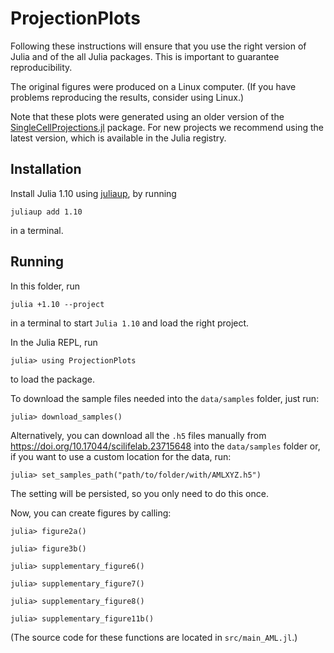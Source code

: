 # ProjectionPlots

Following these instructions will ensure that you use the right version of Julia and of the all Julia packages.
This is important to guarantee reproducibility.

The original figures were produced on a Linux computer.
(If you have problems reproducing the results, consider using Linux.)

Note that these plots were generated using an older version of the [SingleCellProjections.jl](https://github.com/BioJulia/SingleCellProjections.jl) package. For new projects we recommend using the latest version, which is available in the Julia registry.


## Installation
Install Julia 1.10 using [juliaup](https://julialang.org/install/), by running
```
juliaup add 1.10
```
in a terminal.

## Running
In this folder, run
```
julia +1.10 --project
```
in a terminal to start `Julia 1.10` and load the right project.

In the Julia REPL, run
```julia-repl
julia> using ProjectionPlots
```
to load the package.

To download the sample files needed into the `data/samples` folder, just run:
```julia-repl
julia> download_samples()
```

Alternatively, you can download all the `.h5` files manually from https://doi.org/10.17044/scilifelab.23715648 into the `data/samples` folder or, if you want to use a custom location for the data, run:
```julia-repl
julia> set_samples_path("path/to/folder/with/AMLXYZ.h5")
```
The setting will be persisted, so you only need to do this once.

Now, you can create figures by calling:
```julia-repl
julia> figure2a()

julia> figure3b()

julia> supplementary_figure6()

julia> supplementary_figure7()

julia> supplementary_figure8()

julia> supplementary_figure11b()
```
(The source code for these functions are located in `src/main_AML.jl`.)
